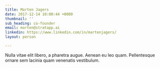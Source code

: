 ```yaml
---
title: Marten Jagers
date: 2017-12-14 10:00:44 +0000
thumbnail: ''
sub_heading: co-founder
email: marten@stratapp.ai
linkedin: https://www.linkedin.com/in/martenjagers/
layout: person

---
```

Nulla vitae elit libero, a pharetra augue. Aenean eu leo quam. Pellentesque ornare sem lacinia quam venenatis vestibulum.